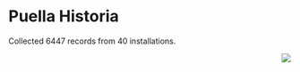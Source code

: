 # Puella Historia

Collected 6447 records from 40 installations.

<p align="right"><img src="https://xn--80aalyho.xn--p1ai/magireco/NAgitan/img/kagome.png" /></p>
